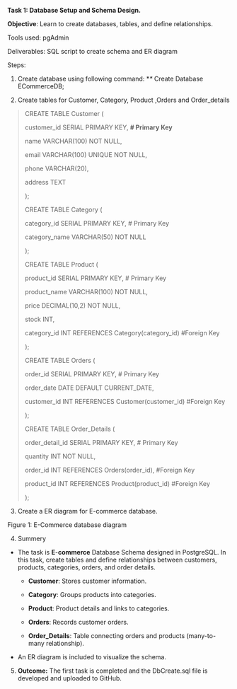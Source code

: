 **Task 1: Database Setup and Schema Design.**

**Objective**: Learn to create databases, tables, and define
relationships.

Tools used: pgAdmin

Deliverables: SQL script to create schema and ER diagram

Steps:

1)  Create database using following command: **\**
    Create Database ECommerceDB;

2)  Create tables for Customer, Category, Product ,Orders and
    Order_details

> CREATE TABLE Customer (
>
> customer_id SERIAL PRIMARY KEY, **\# Primary Key**
>
> name VARCHAR(100) NOT NULL,
>
> email VARCHAR(100) UNIQUE NOT NULL,
>
> phone VARCHAR(20),
>
> address TEXT
>
> );
>
> CREATE TABLE Category (
>
> category_id SERIAL PRIMARY KEY, \# Primary Key
>
> category_name VARCHAR(50) NOT NULL
>
> );
>
> CREATE TABLE Product (
>
> product_id SERIAL PRIMARY KEY, \# Primary Key
>
> product_name VARCHAR(100) NOT NULL,
>
> price DECIMAL(10,2) NOT NULL,
>
> stock INT,
>
> category_id INT REFERENCES Category(category_id) #Foreign Key
>
> );
>
> CREATE TABLE Orders (
>
> order_id SERIAL PRIMARY KEY, \# Primary Key
>
> order_date DATE DEFAULT CURRENT_DATE,
>
> customer_id INT REFERENCES Customer(customer_id) #Foreign Key
>
> );
>
> CREATE TABLE Order_Details (
>
> order_detail_id SERIAL PRIMARY KEY, \# Primary Key
>
> quantity INT NOT NULL,
>
> order_id INT REFERENCES Orders(order_id), #Foreign Key
>
> product_id INT REFERENCES Product(product_id) #Foreign Key
>
> );

3)  Create a ER diagram for E-commerce database.

Figure 1: E-Commerce database diagram

4)  Summery

- The task is **E**-**commerce** Database Schema designed in PostgreSQL.
  In this task, create tables and define relationships between
  customers, products, categories, orders, and order details.

  - **Customer**: Stores customer information.

  - **Category**: Groups products into categories.

  - **Product**: Product details and links to categories.

  - **Orders**: Records customer orders.

  - **Order_Details**: Table connecting orders and products
    (many-to-many relationship).

- An ER diagram is included to visualize the schema.

5)  **Outcome:** The first task is completed and the DbCreate.sql file
    is developed and uploaded to GitHub.
